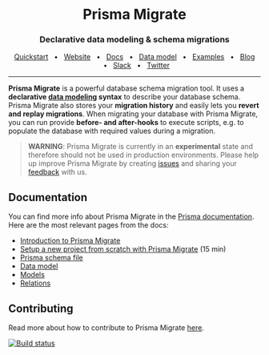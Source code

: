 <br />

<div align="center">
  <h1>Prisma Migrate</h1>
  <p><h3 align="center">Declarative data modeling & schema migrations</h3></p>
  <a href="https://www.prisma.io/docs/getting-started/quickstart">Quickstart</a>
  <span>&nbsp;&nbsp;•&nbsp;&nbsp;</span>
  <a href="https://www.prisma.io/">Website</a>
  <span>&nbsp;&nbsp;•&nbsp;&nbsp;</span>
  <a href="https://www.prisma.io/docs/">Docs</a>
    <span>&nbsp;&nbsp;•&nbsp;&nbsp;</span>
  <a href="https://www.prisma.io/docs/reference/tools-and-interfaces/prisma-schema/data-model">Data model</a>
  <span>&nbsp;&nbsp;•&nbsp;&nbsp;</span>
  <a href="https://github.com/prisma/prisma-examples/tree/master/experimental">Examples</a>
  <span>&nbsp;&nbsp;•&nbsp;&nbsp;</span>
  <a href="https://www.prisma.io/blog">Blog</a>
  <span>&nbsp;&nbsp;•&nbsp;&nbsp;</span>
  <a href="https://slack.prisma.io/">Slack</a>
  <span>&nbsp;&nbsp;•&nbsp;&nbsp;</span>
  <a href="https://twitter.com/prisma">Twitter</a>
</div>

<hr>

**Prisma Migrate** is a powerful database schema migration tool. It uses a **declarative [data modeling](https://www.prisma.io/docs/understand-prisma/data-modeling) syntax** to describe your database schema. Prisma Migrate also stores your **migration history** and easily lets you **revert and replay migrations**. When migrating your database with Prisma Migrate, you can run provide **before- and after-hooks** to execute scripts, e.g. to populate the database with required values during a migration.

> **WARNING**: Prisma Migrate is currently in an **experimental** state and therefore should not be used in production environments. Please help up improve Prisma Migrate by creating [issues](https://github.com/prisma/migrate/issues/new/choose) and sharing your [feedback](https://slack.prisma.io/) with us.

## Documentation

You can find more info about Prisma Migrate in the [Prisma documentation](https://www.prisma.io/docs/getting-started/setup-prisma/start-from-scratch-prisma-migrate). Here are the most relevant pages from the docs:

- [Introduction to Prisma Migrate](https://www.prisma.io/docs/reference/tools-and-interfaces/prisma-migrate)
- [Setup a new project from scratch with Prisma Migrate](https://www.prisma.io/docs/getting-started/setup-prisma/start-from-scratch-prisma-migrate) (15 min)
- [Prisma schema file](https://www.prisma.io/docs/reference/tools-and-interfaces/prisma-schema/prisma-schema-file)
- [Data model](https://www.prisma.io/docs/reference/tools-and-interfaces/prisma-schema/data-model)
- [Models](https://www.prisma.io/docs/reference/tools-and-interfaces/prisma-schema/models)
- [Relations](https://www.prisma.io/docs/reference/tools-and-interfaces/prisma-schema/relations)

## Contributing

Read more about how to contribute to Prisma Migrate [here](https://github.com/prisma/migrate/blob/master/CONTRIBUTING.md).

[![Build status](https://badge.buildkite.com/9caba29c5511a465e0cbf0f6b2f62173145d3dd90cf56c4daf.svg)](https://buildkite.com/prisma/migrate)
